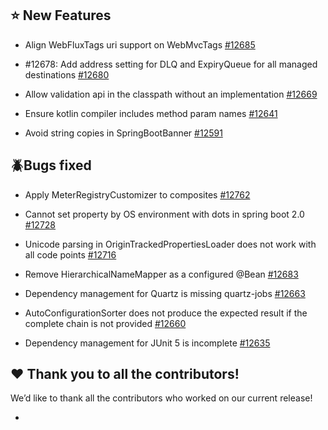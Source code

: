 ## :star: New Features

* Align WebFluxTags uri support on WebMvcTags [#12685](https://api.github.com/repos/spring-projects/spring-boot/issues/12685)

* #12678: Add address setting for DLQ and ExpiryQueue for all managed destinations [#12680](https://api.github.com/repos/spring-projects/spring-boot/issues/12680)

* Allow validation api in the classpath without an implementation [#12669](https://api.github.com/repos/spring-projects/spring-boot/issues/12669)

* Ensure kotlin compiler includes method param names [#12641](https://api.github.com/repos/spring-projects/spring-boot/issues/12641)

* Avoid string copies in SpringBootBanner [#12591](https://api.github.com/repos/spring-projects/spring-boot/issues/12591)

## :beetle:Bugs fixed

* Apply MeterRegistryCustomizer to composites [#12762](https://api.github.com/repos/spring-projects/spring-boot/issues/12762)

* Cannot set property by OS environment with dots  in spring boot 2.0 [#12728](https://api.github.com/repos/spring-projects/spring-boot/issues/12728)

* Unicode parsing in OriginTrackedPropertiesLoader does not work with all code points [#12716](https://api.github.com/repos/spring-projects/spring-boot/issues/12716)

* Remove HierarchicalNameMapper as a configured @Bean [#12683](https://api.github.com/repos/spring-projects/spring-boot/issues/12683)

* Dependency management for Quartz is missing quartz-jobs [#12663](https://api.github.com/repos/spring-projects/spring-boot/issues/12663)

* AutoConfigurationSorter does not produce the expected result if the complete chain is not provided [#12660](https://api.github.com/repos/spring-projects/spring-boot/issues/12660)

* Dependency management for JUnit 5 is incomplete [#12635](https://api.github.com/repos/spring-projects/spring-boot/issues/12635)

## :heart: Thank you to all the contributors!

We’d like to thank all the contributors who worked on our current release!

* 


